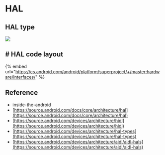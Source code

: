 # HAL

## HAL type



![](https://source.android.com/devices/architecture/images/treble\_cpp\_legacy\_hal\_progression.png)

## # HAL code layout



{% embed url="https://cs.android.com/android/platform/superproject/+/master:hardware/interfaces/" %}

## Reference

* inside-the-android
* [https://source.android.com/docs/core/architecture/hal](https://source.android.com/docs/core/architecture/hal)
* [https://source.android.com/devices/architecture/hidl](https://source.android.com/devices/architecture/hidl)
* [https://source.android.com/devices/architecture/hal-types](https://source.android.com/devices/architecture/hal-types)
* [https://source.android.com/devices/architecture/aidl/aidl-hals](https://source.android.com/devices/architecture/aidl/aidl-hals)
